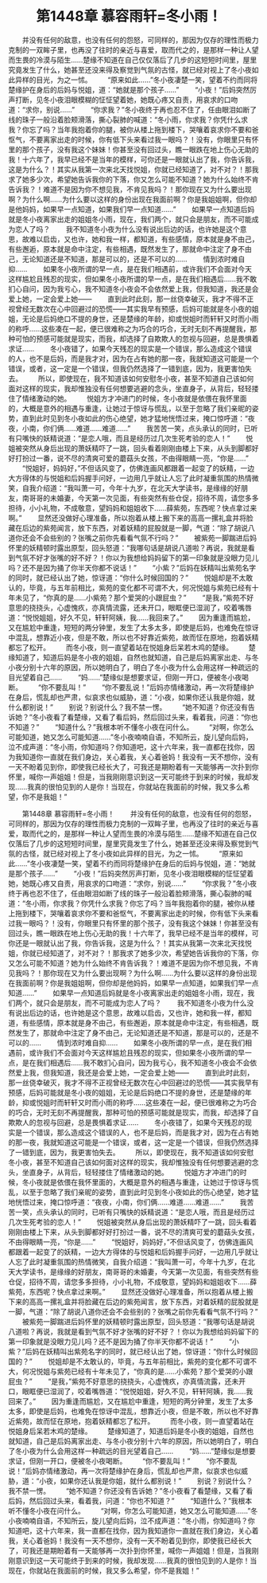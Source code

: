 # 　　第1448章 慕容雨轩=冬小雨！
　　并没有任何的敌意，也没有任何的怨怒，可同样的，那因为仅存的理性而极力克制的一双眸子里，也再没了往时的亲近与喜爱，取而代之的，是那样一种让人望而生畏的冷漠与陌生……楚缘不知道在自己仅仅落后了几步的这短短时间里，屋里究竟发生了什么，她甚至还没来得及察觉到气氛的古怪，就已经对视上了冬小夜如此异样的目光，为之一怵。
　　“原来如此……”冬小夜凄楚一笑，望着不约而同将楚缘护在身后的后妈与悦姐，道：“她就是那个孩子……”
　　“小夜！”后妈突然厉声打断，见冬小夜泪眼模糊的怔怔望着她，她既心疼又自责，用哀求的口吻道：“求你，别说……”
　　“你求我？”冬小夜终于再也忍不住了，任由眼泪如断了线的珠子一般沿着脸颊滑落，撕心裂肺的喊道：“冬小雨，你求我？你凭什么求我？你忘了吗？当年我抱着你的腿，被你从楼上拖到楼下，哭嚷着哀求你不要和爸怄气，不要离家出走的时候，你有低下头来看过我一眼吗？！没有，你眼里只有怀里的那个孩子，没有我这个妹妹！你甚至没有回过头，瞧一眼跌在地上伤心无助的我！十六年了，我早已经不是当年的模样，可你还是一眼就认出了我，你告诉我，这是为什么？！其实从我第一次来北天找悦姐，你就已经知道了，对不对？！那我求了她多少次，希望她告诉我你的下落，你又怎么可能不知道？她为什么始终不肯告诉我？！难道不是因为你不想见我，不肯见我吗？！那你现在又为什么要出现啊？为什么啊……为什么要以这样的身份出现在我面前啊？你是我姐姐啊，但你却是他妈妈，如果早一点知道，如果我们早一点知道……”
　　如果早一点知道后妈就是冬小夜离家出走的姐姐冬小雨，现在，我们两个，就只会是朋友，而不可能成为恋人了吗？
　　我不知道冬小夜为什么没有说出后边的话，也许她是这个意思，故难以启齿，又也许，她和我一样，都知道，有些感情，原本就是身不由己，有些邂逅，原本就是命中注定，有些相遇，既然发生了，那就命中注定了身不由己，无论知道还是不知道，那是可以的，还是不可以的……
　　情到浓时难自抑……
　　如果冬小夜所谓的早一点，是在我们相遇前，或许我们不会面对今天这样尴尬且残忍的现实，但如果冬小夜所谓的早一点，是在我们相遇后……我不敢扪心自问，因为我亏心，我不知道冬小夜会不会依然爱上我，但我知道，我还是会爱上她，一定会爱上她——
　　直到此时此刻，那一丝侥幸破灭，我才不得不正视曾经无数次在心中回避过的恐慌——其实我早有预感，后妈可能就是冬小夜的姐姐，无论是后妈绝口不提的身世，还是楚缘的年龄，抑或悦姐时而轩轩又时而小雨的称呼……这些凑在一起，便已很难称之为巧合的巧合，无时无刻不再提醒我，那种可怕的预感可能就是现实，而我，却选择了自欺欺人的忽视与回避，总是畏惧着求证……
　　冬小夜错了，如果今天残忍的现实是一个错误，那么造成这个错误的人，也不是后妈，而是我才对，因为在占有她的那一夜，我就知道这可能是一个错误，或者，这一定是一个错误，但我仍然选择了一错到底，因为，我更害怕失去。
　　所以，即使现在，我不知道该如何安慰冬小夜，甚至不知道自己该如何面对这样的现实，我却惟独没有任何想要逃避的念头，坐直身子，从背后，轻轻搂住了情绪激动的她。
　　悦姐方才冲进门的时候，冬小夜就是依偎在我怀里面的，大概是意外的相遇与重逢，让她过于惊讶与慌乱，以至于忽略了我们亲昵的姿势，直到此时见到冬小夜如此的伤心绝望，她才猛地恍悟过来，掩口惊呼道：“夜夜，小南，你们俩……难道……难道……”
　　我苦苦一笑，点头承认的同时，已听有只嘴快的妖精说道：“是恋人哦，而且是经历过几次生死考验的恋人！”
　　悦姐被突然从身后出现的萧妖精吓了一跳，回头看着刚刚由楼上下来，从头到脚都好好打扮过一番，说不尽的清爽可爱的蘑菇头女孩，不由得眼睛一亮，“你是……”
　　“悦姐好，妈妈好，”不但话风变了，仿佛连画风都跟着一起变了的妖精，一边大方得体的与悦姐和后妈握手问好，一边用几乎就让人忘了此时凝重氛围的热情微笑，自我介绍道：“我叫萧一可，今年十九岁，在北天大学读书，是缘缘的好朋友，南哥哥的未婚妻，今天第一次见面，有些突然有些仓促，招待不周，请您多多担待，小小礼物，不成敬意，望妈妈和姐姐收下……薛紫苑，东西呢？快点拿过来啊。”
　　显然还没做好心理准备，所以抱着从楼上搬下来的高高一摞礼盒并将脸藏在后边的紫苑闻言，放下东西，对着妖精的屁股就是一脚，气道：“除了胡说八道你还会不会些别的？张嘴之前你先看看气氛不行吗？”
　　被紫苑一脚踹进后妈怀里的妖精顿时露出原型，回头怒道：“我哪句话是胡说八道啦？再说，我就是看到气氛不好才张嘴的好不好？！你以为我想给妈妈留下的第一印象就是没眼力见儿吗？还不是因为捅了你半天你都不说话！”
　　“小紫？”后妈在妖精叫出紫苑名字的同时，就已经认出了她，惊讶道：“你什么时候回国的？”
　　悦姐却是不太敢认的，毕竟，与五年前相比，紫苑的变化都不可谓不大，何况悦姐与紫苑已经有十年未见了，“你真的是……小紫苑？那个爱哭的小跟屁虫？”
　　“是我，”紫苑不好意思的挠挠头，心虚愧疚，亦真情流露，还未开口，眼眶便已湿润了，咬着嘴唇道：“悦悦姐姐，好久不见，轩轩阿姨，我……我回来了。”
　　因为重逢而尴尬，又在尴尬中重逢，短短的两分钟里，发生了太多太多，即使是后妈，也难免在惊讶中混乱，想靠近小夜，但是不敢，所以也不好靠近紫苑，故而怔在原地，抱着妖精都忘了松开。
　　而冬小夜，则一直望着站在悦姐身后呆若木鸡的楚缘。
　　楚缘知道了，知道后妈是冬小夜的姐姐，自然也就知道，自己是后妈离家出走、与冬小夜分别十六年的原因，所以她明白了，明白了冬小夜为什么会用这样一种疏远的目光望着自己……
　　“妈……”楚缘似是想要求证，但刚一开口，便被冬小夜喝断。
　　“你不要乱叫！”
　　“你不要乱说！”后妈亦情绪激动，再一次将楚缘护在身后，慌乱却也严肃，似哀求也似威胁，道：“小夜，如果你还认我是你姐，就什么都别说！”
　　别说？别说什么？我不禁一愣。
　　“她不知道？你还没有告诉她？”冬小夜看了看楚缘，又看了看后妈，然后回过头来，看着我，问道：“你也不知道？”
　　“知道什么？”我根本听不懂冬小夜在问什么。
　　“对啊，你怎么可能知道，她又怎么可能知道……”冬小夜喃喃自语，不知所云，旋儿望向后妈，泣不成声道：“冬小雨，你知道吗？你知道吧，这十六年来，我一直都在找你，因为我知道你一直就在我们身边，关心着我，关心着爸妈！我没有一天不想你，没有一天不盼着见到你，即使我已经长大了，可我还是期盼着有一天能够再一次扑到你怀里，喊你一声姐姐！但是，当我刚刚意识到这一天可能终于到来的时候，我却发现……我真的很怕见到的人是你！当现在，你就站在我面前的时候，我又多么希望，你不是我姐！”

　　第1448章 慕容雨轩=冬小雨！
　　并没有任何的敌意，也没有任何的怨怒，可同样的，那因为仅存的理性而极力克制的一双眸子里，也再没了往时的亲近与喜爱，取而代之的，是那样一种让人望而生畏的冷漠与陌生……楚缘不知道在自己仅仅落后了几步的这短短时间里，屋里究竟发生了什么，她甚至还没来得及察觉到气氛的古怪，就已经对视上了冬小夜如此异样的目光，为之一怵。
　　“原来如此……”冬小夜凄楚一笑，望着不约而同将楚缘护在身后的后妈与悦姐，道：“她就是那个孩子……”
　　“小夜！”后妈突然厉声打断，见冬小夜泪眼模糊的怔怔望着她，她既心疼又自责，用哀求的口吻道：“求你，别说……”
　　“你求我？”冬小夜终于再也忍不住了，任由眼泪如断了线的珠子一般沿着脸颊滑落，撕心裂肺的喊道：“冬小雨，你求我？你凭什么求我？你忘了吗？当年我抱着你的腿，被你从楼上拖到楼下，哭嚷着哀求你不要和爸怄气，不要离家出走的时候，你有低下头来看过我一眼吗？！没有，你眼里只有怀里的那个孩子，没有我这个妹妹！你甚至没有回过头，瞧一眼跌在地上伤心无助的我！十六年了，我早已经不是当年的模样，可你还是一眼就认出了我，你告诉我，这是为什么？！其实从我第一次来北天找悦姐，你就已经知道了，对不对？！那我求了她多少次，希望她告诉我你的下落，你又怎么可能不知道？她为什么始终不肯告诉我？！难道不是因为你不想见我，不肯见我吗？！那你现在又为什么要出现啊？为什么啊……为什么要以这样的身份出现在我面前啊？你是我姐姐啊，但你却是他妈妈，如果早一点知道，如果我们早一点知道……”
　　如果早一点知道后妈就是冬小夜离家出走的姐姐冬小雨，现在，我们两个，就只会是朋友，而不可能成为恋人了吗？
　　我不知道冬小夜为什么没有说出后边的话，也许她是这个意思，故难以启齿，又也许，她和我一样，都知道，有些感情，原本就是身不由己，有些邂逅，原本就是命中注定，有些相遇，既然发生了，那就命中注定了身不由己，无论知道还是不知道，那是可以的，还是不可以的……
　　情到浓时难自抑……
　　如果冬小夜所谓的早一点，是在我们相遇前，或许我们不会面对今天这样尴尬且残忍的现实，但如果冬小夜所谓的早一点，是在我们相遇后……我不敢扪心自问，因为我亏心，我不知道冬小夜会不会依然爱上我，但我知道，我还是会爱上她，一定会爱上她——
　　直到此时此刻，那一丝侥幸破灭，我才不得不正视曾经无数次在心中回避过的恐慌——其实我早有预感，后妈可能就是冬小夜的姐姐，无论是后妈绝口不提的身世，还是楚缘的年龄，抑或悦姐时而轩轩又时而小雨的称呼……这些凑在一起，便已很难称之为巧合的巧合，无时无刻不再提醒我，那种可怕的预感可能就是现实，而我，却选择了自欺欺人的忽视与回避，总是畏惧着求证……
　　冬小夜错了，如果今天残忍的现实是一个错误，那么造成这个错误的人，也不是后妈，而是我才对，因为在占有她的那一夜，我就知道这可能是一个错误，或者，这一定是一个错误，但我仍然选择了一错到底，因为，我更害怕失去。
　　所以，即使现在，我不知道该如何安慰冬小夜，甚至不知道自己该如何面对这样的现实，我却惟独没有任何想要逃避的念头，坐直身子，从背后，轻轻搂住了情绪激动的她。
　　悦姐方才冲进门的时候，冬小夜就是依偎在我怀里面的，大概是意外的相遇与重逢，让她过于惊讶与慌乱，以至于忽略了我们亲昵的姿势，直到此时见到冬小夜如此的伤心绝望，她才猛地恍悟过来，掩口惊呼道：“夜夜，小南，你们俩……难道……难道……”
　　我苦苦一笑，点头承认的同时，已听有只嘴快的妖精说道：“是恋人哦，而且是经历过几次生死考验的恋人！”
　　悦姐被突然从身后出现的萧妖精吓了一跳，回头看着刚刚由楼上下来，从头到脚都好好打扮过一番，说不尽的清爽可爱的蘑菇头女孩，不由得眼睛一亮，“你是……”
　　“悦姐好，妈妈好，”不但话风变了，仿佛连画风都跟着一起变了的妖精，一边大方得体的与悦姐和后妈握手问好，一边用几乎就让人忘了此时凝重氛围的热情微笑，自我介绍道：“我叫萧一可，今年十九岁，在北天大学读书，是缘缘的好朋友，南哥哥的未婚妻，今天第一次见面，有些突然有些仓促，招待不周，请您多多担待，小小礼物，不成敬意，望妈妈和姐姐收下……薛紫苑，东西呢？快点拿过来啊。”
　　显然还没做好心理准备，所以抱着从楼上搬下来的高高一摞礼盒并将脸藏在后边的紫苑闻言，放下东西，对着妖精的屁股就是一脚，气道：“除了胡说八道你还会不会些别的？张嘴之前你先看看气氛不行吗？”
　　被紫苑一脚踹进后妈怀里的妖精顿时露出原型，回头怒道：“我哪句话是胡说八道啦？再说，我就是看到气氛不好才张嘴的好不好？！你以为我想给妈妈留下的第一印象就是没眼力见儿吗？还不是因为捅了你半天你都不说话！”
　　“小紫？”后妈在妖精叫出紫苑名字的同时，就已经认出了她，惊讶道：“你什么时候回国的？”
　　悦姐却是不太敢认的，毕竟，与五年前相比，紫苑的变化都不可谓不大，何况悦姐与紫苑已经有十年未见了，“你真的是……小紫苑？那个爱哭的小跟屁虫？”
　　“是我，”紫苑不好意思的挠挠头，心虚愧疚，亦真情流露，还未开口，眼眶便已湿润了，咬着嘴唇道：“悦悦姐姐，好久不见，轩轩阿姨，我……我回来了。”
　　因为重逢而尴尬，又在尴尬中重逢，短短的两分钟里，发生了太多太多，即使是后妈，也难免在惊讶中混乱，想靠近小夜，但是不敢，所以也不好靠近紫苑，故而怔在原地，抱着妖精都忘了松开。
　　而冬小夜，则一直望着站在悦姐身后呆若木鸡的楚缘。
　　楚缘知道了，知道后妈是冬小夜的姐姐，自然也就知道，自己是后妈离家出走、与冬小夜分别十六年的原因，所以她明白了，明白了冬小夜为什么会用这样一种疏远的目光望着自己……
　　“妈……”楚缘似是想要求证，但刚一开口，便被冬小夜喝断。
　　“你不要乱叫！”
　　“你不要乱说！”后妈亦情绪激动，再一次将楚缘护在身后，慌乱却也严肃，似哀求也似威胁，道：“小夜，如果你还认我是你姐，就什么都别说！”
　　别说？别说什么？我不禁一愣。
　　“她不知道？你还没有告诉她？”冬小夜看了看楚缘，又看了看后妈，然后回过头来，看着我，问道：“你也不知道？”
　　“知道什么？”我根本听不懂冬小夜在问什么。
　　“对啊，你怎么可能知道，她又怎么可能知道……”冬小夜喃喃自语，不知所云，旋儿望向后妈，泣不成声道：“冬小雨，你知道吗？你知道吧，这十六年来，我一直都在找你，因为我知道你一直就在我们身边，关心着我，关心着爸妈！我没有一天不想你，没有一天不盼着见到你，即使我已经长大了，可我还是期盼着有一天能够再一次扑到你怀里，喊你一声姐姐！但是，当我刚刚意识到这一天可能终于到来的时候，我却发现……我真的很怕见到的人是你！当现在，你就站在我面前的时候，我又多么希望，你不是我姐！”
